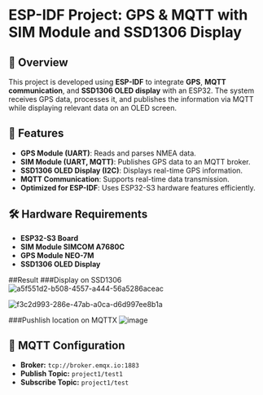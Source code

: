# ESP-IDF Project: GPS & MQTT with SIM Module and SSD1306 Display

## 📌 Overview
This project is developed using **ESP-IDF** to integrate **GPS**, **MQTT communication**, and **SSD1306 OLED display** with an ESP32. The system receives GPS data, processes it, and publishes the information via MQTT while displaying relevant data on an OLED screen.

## 🚀 Features
- **GPS Module (UART)**: Reads and parses NMEA data.
- **SIM Module (UART, MQTT)**: Publishes GPS data to an MQTT broker.
- **SSD1306 OLED Display (I2C)**: Displays real-time GPS information.
- **MQTT Communication**: Supports real-time data transmission.
- **Optimized for ESP-IDF**: Uses ESP32-S3 hardware features efficiently.

## 🛠 Hardware Requirements
- **ESP32-S3 Board**
- **SIM Module SIMCOM A7680C**
- **GPS Module NEO-7M**
- **SSD1306 OLED Display**

##Result
###Display on SSD1306
![a5f551d2-b508-4557-a444-56a5286aceac](https://github.com/user-attachments/assets/5786d198-5a96-4e16-b3d5-f72ae16eea5b)

![f3c2d993-286e-47ab-a0ca-d6d997ee8b1a](https://github.com/user-attachments/assets/6623039f-5f14-4c63-a71f-f22a4ca203b6)

###Pushlish location on MQTTX
![image](https://github.com/user-attachments/assets/fb9d4095-dffe-456c-a807-751152d861d2)


## 📡 MQTT Configuration
- **Broker:** `tcp://broker.emqx.io:1883`
- **Publish Topic:** `project1/test1`
- **Subscribe Topic:** `project1/test`

